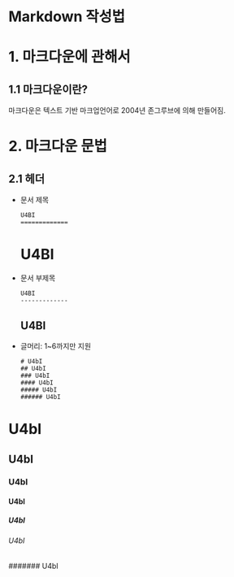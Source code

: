 Markdown 작성법
============

# 1. 마크다운에 관해서
## 1.1 마크다운이란?
마크다운은 텍스트 기반 마크업언어로 2004년 존그루브에 의해 만들어짐.

# 2. 마크다운 문법
## 2.1 헤더
* 문서 제목
    ```
    U4BI
    =============
    ```
    U4BI
    =============

* 문서 부제목
    ```
    U4BI
    -------------
    ```
    U4BI
    -------------

* 글머리: 1~6까지만 지원
    ```
    # U4bI
    ## U4bI
    ### U4bI
    #### U4bI
    ##### U4bI
    ###### U4bI
    ```
# U4bI
## U4bI
### U4bI
#### U4bI
##### U4bI
###### U4bI
####### U4bI
